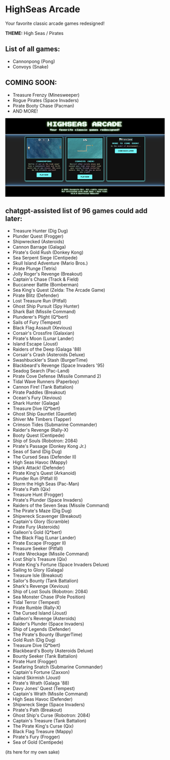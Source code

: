 # HighSeas Arcade
Your favorite classic arcade games redesigned! 

**THEME:** High Seas / Pirates

## List of all games:
- Cannonpong (Pong)
- Convoys (Snake)

## COMING SOON:
- Treasure Frenzy (Minesweeper)
- Rogue Pirates (Space Invaders)
- Pirate Booty Chase (Pacman)
- AND MORE!

![alt preview](https://github.com/incognitobot-official/highseas-arcade/blob/main/preview.png?raw=true)

## chatgpt-assisted list of 96 games could add later:
- Treasure Hunter (Dig Dug)
- Plunder Quest (Frogger)
- Shipwrecked (Asteroids)
- Cannon Barrage (Galaga)
- Pirate's Gold Rush (Donkey Kong)
- Sea Serpent Siege (Centipede)
- Skull Island Adventure (Mario Bros.)
- Pirate Plunge (Tetris)
- Jolly Roger's Revenge (Breakout)
- Captain's Chase (Track & Field)
- Buccaneer Battle (Bomberman)
- Sea King's Quest (Zelda: The Arcade Game)
- Pirate Blitz (Defender)
- Lost Treasure Run (Pitfall)
- Ghost Ship Pursuit (Spy Hunter)
- Shark Bait (Missile Command)
- Plunderer's Plight (Q*bert)
- Sails of Fury (Tempest)
- Black Flag Assault (Xevious)
- Corsair's Crossfire (Galaxian)
- Pirate's Moon (Lunar Lander)
- Island Escape (Joust)
- Raiders of the Deep (Galaga '88)
- Corsair's Crash (Asteroids Deluxe)
- Swashbuckler's Stash (BurgerTime)
- Blackbeard's Revenge (Space Invaders '95)
- Seadog Search (Pac-Land)
- Pirate Cove Defense (Missile Command 2)
- Tidal Wave Runners (Paperboy)
- Cannon Fire! (Tank Battalion)
- Pirate Paddles (Breakout)
- Ocean's Fury (Xevious)
- Shark Hunter (Galaga)
- Treasure Dive (Q*bert)
- Ghost Ship Gauntlet (Gauntlet)
- Shiver Me Timbers (Tapper)
- Crimson Tides (Submarine Commander)
- Raider's Revenge (Rally-X)
- Booty Quest (Centipede)
- Ship of Souls (Robotron: 2084)
- Pirate's Passage (Donkey Kong Jr.)
- Seas of Sand (Dig Dug)
- The Cursed Seas (Defender II)
- High Seas Havoc (Mappy)
- Shark Attack! (Defender)
- Pirate King's Quest (Arkanoid)
- Plunder Run (Pitfall II)
- Storm the High Seas (Pac-Man)
- Pirate's Path (Qix)
- Treasure Hunt (Frogger)
- Pirate's Plunder (Space Invaders)
- Raiders of the Seven Seas (Missile Command)
- The Pirate's Maze (Dig Dug)
- Shipwreck Scavenger (Breakout)
- Captain's Glory (Scramble)
- Pirate Fury (Asteroids)
- Galleon's Gold (Q*bert)
- The Black Flag (Lunar Lander)
- Pirate Escape (Frogger II)
- Treasure Seeker (Pitfall)
- Pirate Wreckage (Missile Command)
- Lost Ship's Treasure (Qix)
- Pirate King's Fortune (Space Invaders Deluxe)
- Sailing to Glory (Galaga)
- Treasure Isle (Breakout)
- Sailor's Bounty (Tank Battalion)
- Shark's Revenge (Xevious)
- Ship of Lost Souls (Robotron: 2084)
- Sea Monster Chase (Pole Position)
- Tidal Terror (Tempest)
- Pirate Rumble (Rally-X)
- The Cursed Island (Joust)
- Galleon's Revenge (Asteroids)
- Raider's Plunder (Space Invaders)
- Ship of Legends (Defender)
- The Pirate's Bounty (BurgerTime)
- Gold Rush (Dig Dug)
- Treasure Dive (Q*bert)
- Blackbeard's Booty (Asteroids Deluxe)
- Bounty Seeker (Tank Battalion)
- Pirate Hunt (Frogger)
- Seafaring Snatch (Submarine Commander)
- Captain's Fortune (Zaxxon)
- Island Skirmish (Joust)
- Pirate's Wrath (Galaga '88)
- Davy Jones' Quest (Tempest)
- Captain's Wrath (Missile Command)
- High Seas Havoc (Defender)
- Shipwreck Siege (Space Invaders)
- Pirate's Path (Breakout)
- Ghost Ship's Curse (Robotron: 2084)
- Captain's Treasure (Tank Battalion)
- The Pirate King's Curse (Qix)
- Black Flag Treasure (Mappy)
- Pirate's Fury (Frogger)
- Sea of Gold (Centipede)

(its here for my own sake)
